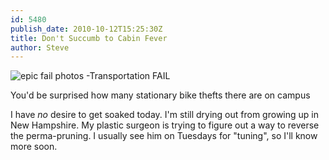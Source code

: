 ```yaml
---
id: 5480
publish_date: 2010-10-12T15:25:30Z
title: Don't Succumb to Cabin Fever
author: Steve
---
```


![epic fail photos -Transportation FAIL](https://i.chzbgr.com/full/4050331904/hE0CE748D/bike-rack-fail)

You'd be surprised how many stationary bike thefts there are on campus

I have _no_ desire to get soaked today. I'm still drying out from growing up in New Hampshire. My plastic surgeon is trying to figure out a way to reverse the perma-pruning. I usually see him on Tuesdays for "tuning", so I'll know more soon.
